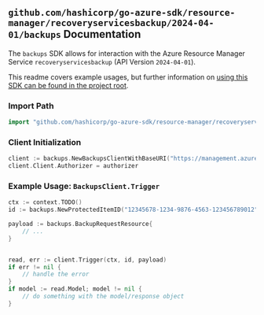 
## `github.com/hashicorp/go-azure-sdk/resource-manager/recoveryservicesbackup/2024-04-01/backups` Documentation

The `backups` SDK allows for interaction with the Azure Resource Manager Service `recoveryservicesbackup` (API Version `2024-04-01`).

This readme covers example usages, but further information on [using this SDK can be found in the project root](https://github.com/hashicorp/go-azure-sdk/tree/main/docs).

### Import Path

```go
import "github.com/hashicorp/go-azure-sdk/resource-manager/recoveryservicesbackup/2024-04-01/backups"
```


### Client Initialization

```go
client := backups.NewBackupsClientWithBaseURI("https://management.azure.com")
client.Client.Authorizer = authorizer
```


### Example Usage: `BackupsClient.Trigger`

```go
ctx := context.TODO()
id := backups.NewProtectedItemID("12345678-1234-9876-4563-123456789012", "example-resource-group", "vaultValue", "backupFabricValue", "protectionContainerValue", "protectedItemValue")

payload := backups.BackupRequestResource{
	// ...
}


read, err := client.Trigger(ctx, id, payload)
if err != nil {
	// handle the error
}
if model := read.Model; model != nil {
	// do something with the model/response object
}
```
